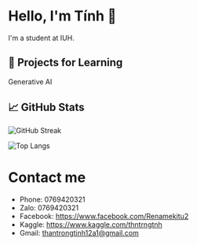 # Hello, I'm Tính 👋

I'm a student at IUH.

## 🌱 Projects for Learning
Generative AI

## 📈 GitHub Stats
![GitHub Streak](https://streak-stats.demolab.com/?user=Tinhk4&theme=dark&hide_border=true)

![Top Langs](https://github-readme-stats.vercel.app/api/top-langs/?username=Tinhk4&layout=compact&theme=dark)

# Contact me
- Phone: 0769420321
- Zalo: 0769420321
- Facebook: https://www.facebook.com/Renamekitu2
- Kaggle: https://www.kaggle.com/thntrngtnh
- Gmail: thantrongtinh12a1@gmail.com
